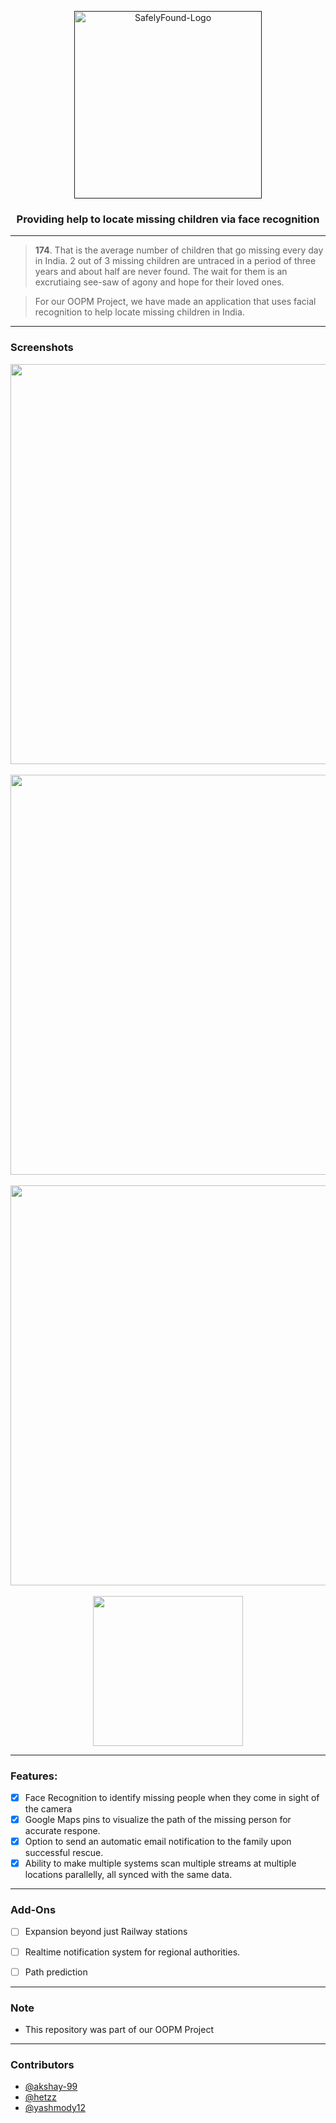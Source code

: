 <p align="center">
  <a href="" rel="noopener">
 <img width=300px src=".assets/logo.png" alt="SafelyFound-Logo"></a>
</p>

<h3 align="center">Providing help to locate missing children via face recognition</h3>



------------------------------------------

> **174**. That is the average number of children that go missing every day in India. 2 out of 3 missing children are untraced in a period of three years and about half are never found. The wait for them is an excrutiaing see-saw of agony and hope for their loved ones.

> For our OOPM Project, we have made an application that uses facial recognition to help locate missing children in India.




------------------------------------------
### Screenshots

<div align = "center">
<img src="./assets/ss1.png" width=640px/>
<br/><br/>
<img src="./assets/ss2.png" width=640px/>
<br/><br/>
<img src="./assets/ss3.png" width=640px/>
<br/><br/>
<img src="./assets/ss4.png" width=240px/>
</div>

-----------------------------------------

### Features:

- [x] Face Recognition to identify missing people when they come in sight of the camera
- [x] Google Maps pins to visualize the path of the missing person for accurate respone.
- [x] Option to send an automatic email notification to the family upon successful rescue.  
- [x] Ability to make multiple systems scan multiple streams at multiple locations parallelly, all synced with the same data.

------------------------------------------
### Add-Ons

- [ ] Expansion beyond just Railway stations
- [ ] Realtime notification system for regional authorities.
- [ ] Path prediction


------------------------------------------




### Note

- This repository was part of our OOPM Project


------------------------------------------
### Contributors

- [@akshay-99](https://github.com/akshay-99)
- [@hetzz](https://github.com/hetzz)
- [@yashmody12](https://github.com/yashmody12)
